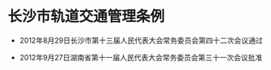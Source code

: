 # 长沙市轨道交通管理条例

- 2012年8月29日长沙市第十三届人民代表大会常务委员会第四十二次会议通过

- 2012年9月27日湖南省第十一届人民代表大会常务委员会第三十一次会议批准

<!-- INFO END -->